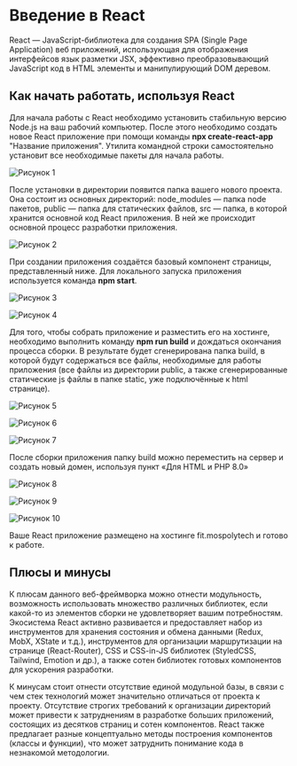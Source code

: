 # **Введение в React**

React — JavaScript-библиотека для создания SPA (Single Page Application) веб приложений, использующая для отображения интерфейсов язык разметки JSX, эффективно преобразовывающий JavaScript код в HTML элементы и манипулирующий DOM деревом.

## **Как начать работать, используя React**

Для начала работы с React необходимо установить стабильную версию Node.js на ваш рабочий компьютер. После этого необходимо создать новое React приложение при помощи команды **npx create-react-app** "Название приложения". Утилита командной строки самостоятельно установит все необходимые пакеты для начала работы.

![Рисунок 1](1.png)

После установки в директории появится папка вашего нового проекта. Она состоит из основных директорий: 
       node_modules — папка node пакетов, public — папка для статических файлов, src — папка, в которой хранится основной код React приложения. В ней же происходит основной процесс разработки приложения.

![Рисунок 2](2.png)

При создании приложения создаётся базовый компонент страницы, представленный ниже. Для локального запуска приложения используется команда **npm start**.

![Рисунок 3](3.png)

![Рисунок 4](4.png)

Для того, чтобы собрать приложение и разместить его на хостинге, необходимо выполнить команду **npm run build** и дождаться окончания процесса сборки. В результате будет сгенерирована папка build, в которой будут содержаться все файлы, необходимые для работы приложения (все файлы из директории public, а также сгенерированные статические js файлы в папке static, уже подключённые к html странице).

![Рисунок 5](5.png)

![Рисунок 6](6.png)

![Рисунок 7](7.png)

После сборки приложения папку build можно переместить на сервер и создать новый домен, используя пункт «Для HTML и PHP 8.0»

![Рисунок 8](8.png)

![Рисунок 9](9.png)

![Рисунок 10](10.png)

Ваше React приложение размещено на хостинге fit.mospolytech и готово к работе.

## **Плюсы и минусы**

К плюсам данного веб-фреймворка можно отнести модульность, возможность использовать множество различных библиотек, если какой-то из элементов сборки не удовлетворяет вашим потребностям. Экосистема React активно развивается и предоставляет набор из инструментов для хранения состояния и обмена данными (Redux, MobX, XState и т.д.), инструментов для организации маршрутизации на странице (React-Router), CSS  и CSS-in-JS библиотек (StyledCSS, Tailwind, Emotion и др.), а также сотен библиотек готовых компонентов для ускорения разработки.

К минусам стоит отнести отсутствие единой модульной базы, в связи с чем стек технологий может значительно отличаться от проекта к проекту. Отсутствие строгих требований к организации директорий может привести к затруднениям в разработке больших приложений, состоящих из десятков страниц и сотен компонентов. React также предлагает разные 
концептуально методы построения компонентов (классы и функции), что может        затруднить понимание кода в незнакомой методологии.